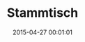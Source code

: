 ---
date: 2015-04-27 00:01:01
placeholder: false
title: Stammtisch
time: Thursday 07 May 2015, 19:00
calendar_month: MAY
calendar_date: 07
description: Sorry for the delay. But save the date and get ready for the first post-conference Stammtisch!
venue: |
  **Stammtisch**  
  *Location to be determined.*
---